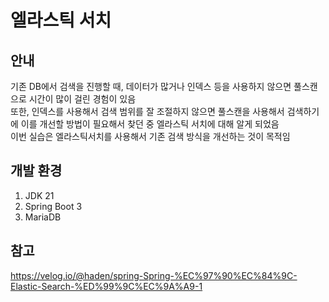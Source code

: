 # 엘라스틱 서치
## 안내
기존 DB에서 검색을 진행할 때, 데이터가 많거나 인덱스 등을 사용하지 않으면 풀스캔으로 시간이 많이 걸린 경험이 있음<br/>
또한, 인덱스를 사용해서 검색 범위를 잘 조절하지 않으면 풀스캔을 사용해서 검색하기에 이를 개선할 방법이 필요해서 찾던 중 엘라스틱 서치에 대해 알게 되었음<br/>
이번 실습은 엘라스틱서치를 사용해서 기존 검색 방식을 개선하는 것이 목적임

## 개발 환경
1. JDK 21
2. Spring Boot 3
3. MariaDB

## 참고
https://velog.io/@haden/spring-Spring-%EC%97%90%EC%84%9C-Elastic-Search-%ED%99%9C%EC%9A%A9-1
